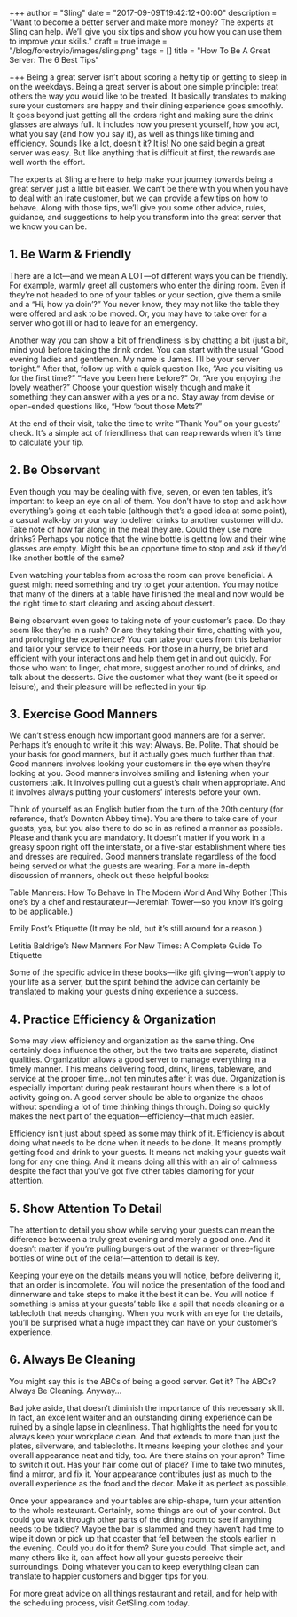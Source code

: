 +++
author = "Sling"
date = "2017-09-09T19:42:12+00:00"
description = "Want to become a better server and make more money? The experts at Sling can help. We’ll give you six tips and show you how you can use them to improve your skills."
draft = true
image = "/blog/forestryio/images/sling.png"
tags = []
title = "How To Be A Great Server: The 6 Best Tips"

+++
Being a great server isn’t about scoring a hefty tip or getting to sleep in on the weekdays. Being a great server is about one simple principle: treat others the way you would like to be treated. It basically translates to making sure your customers are happy and their dining experience goes smoothly. It goes beyond just getting all the orders right and making sure the drink glasses are always full. It includes how you present yourself, how you act, what you say (and how you say it), as well as things like timing and efficiency. Sounds like a lot, doesn’t it? It is! No one said begin a great server was easy. But like anything that is difficult at first, the rewards are well worth the effort.

The experts at Sling are here to help make your journey towards being a great server just a little bit easier. We can’t be there with you when you have to deal with an irate customer, but we can provide a few tips on how to behave. Along with those tips, we’ll give you some other advice, rules, guidance, and suggestions to help you transform into the great server that we know you can be.

## 1. Be Warm & Friendly
There are a lot—and we mean A LOT—of different ways you can be friendly. For example, warmly greet all customers who enter the dining room. Even if they’re not headed to one of your tables or your section, give them a smile and a “Hi, how ya doin’?” You never know, they may not like the table they were offered and ask to be moved. Or, you may have to take over for a server who got ill or had to leave for an emergency.

Another way you can show a bit of friendliness is by chatting a bit (just a bit, mind you) before taking the drink order. You can start with the usual “Good evening ladies and gentlemen. My name is James. I’ll be your server tonight.” After that, follow up with a quick question like, ”Are you visiting us for the first time?” “Have you been here before?” Or, “Are you enjoying the lovely weather?” Choose your question wisely though and make it something they can answer with a yes or a no. Stay away from devise or open-ended questions like, “How ‘bout those Mets?” 

At the end of their visit, take the time to write “Thank You” on your guests’ check. It’s a simple act of friendliness that can reap rewards when it’s time to calculate your tip.

## 2. Be Observant
Even though you may be dealing with five, seven, or even ten tables, it’s important to keep an eye on all of them. You don’t have to stop and ask how everything’s going at each table (although that’s a good idea at some point), a casual walk-by on your way to deliver drinks to another customer will do. Take note of how far along in the meal they are. Could they use more drinks? Perhaps you notice that the wine bottle is getting low and their wine glasses are empty. Might this be an opportune time to stop and ask if they’d like another bottle of the same?

Even watching your tables from across the room can prove beneficial. A guest might need something and try to get your attention. You may notice that many of the diners at a table have finished the meal and now would be the right time to start clearing and asking about dessert.

Being observant even goes to taking note of your customer’s pace. Do they seem like they’re in a rush? Or are they taking their time, chatting with you, and prolonging the experience? You can take your cues from this behavior and tailor your service to their needs. For those in a hurry, be brief and efficient with your interactions and help them get in and out quickly. For those who want to linger, chat more, suggest another round of drinks, and talk about the desserts. Give the customer what they want (be it speed or leisure), and their pleasure will be reflected in your tip.

## 3. Exercise Good Manners
We can’t stress enough how important good manners are for a server. Perhaps it’s enough to write it this way: Always. Be. Polite. That should be your basis for good manners, but it actually goes much further than that. Good manners involves looking your customers in the eye when they’re looking at you. Good manners involves smiling and listening when your customers talk. It involves pulling out a guest’s chair when appropriate. And it involves always putting your customers’ interests before your own.

Think of yourself as an English butler from the turn of the 20th century (for reference, that’s Downton Abbey time). You are there to take care of your guests, yes, but you also there to do so in as refined a manner as possible. Please and thank you are mandatory. It doesn’t matter if you work in a greasy spoon right off the interstate, or a five-star establishment where ties and dresses are required. Good manners translate regardless of the food being served or what the guests are wearing. For a more in-depth discussion of manners, check out these helpful books:

Table Manners: How To Behave In The Modern World And Why Bother (This one’s by a chef and restaurateur—Jeremiah Tower—so you know it’s going to be applicable.)

Emily Post’s Etiquette (It may be old, but it’s still around for a reason.)

Letitia Baldrige’s New Manners For New Times: A Complete Guide To Etiquette

Some of the specific advice in these books—like gift giving—won’t apply to your life as a server, but the spirit behind the advice can certainly be translated to making your guests dining experience a success.

## 4. Practice Efficiency & Organization
Some may view efficiency and organization as the same thing. One certainly does influence the other, but the two traits are separate, distinct qualities. Organization allows a good server to manage everything in a timely manner. This means delivering food, drink, linens, tableware, and service at the proper time...not ten minutes after it was due. Organization is especially important during peak restaurant hours when there is a lot of activity going on. A good server should be able to organize the chaos without spending a lot of time thinking things through. Doing so quickly makes the next part of the equation—efficiency—that much easier.

Efficiency isn’t just about speed as some may think of it. Efficiency is about doing what needs to be done when it needs to be done. It means promptly getting food and drink to your guests. It means not making your guests wait long for any one thing. And it means doing all this with an air of calmness despite the fact that you’ve got five other tables clamoring for your attention.

## 5. Show Attention To Detail
The attention to detail you show while serving your guests can mean the difference between a truly great evening and merely a good one. And it doesn’t matter if you’re pulling burgers out of the warmer or three-figure bottles of wine out of the cellar—attention to detail is key.

Keeping your eye on the details means you will notice, before delivering it, that an order is incomplete. You will notice the presentation of the food and dinnerware and take steps to make it the best it can be. You will notice if something is amiss at your guests’ table like a spill that needs cleaning or a tablecloth that needs changing. When you work with an eye for the details, you’ll be surprised what a huge impact they can have on your customer’s experience.

## 6. Always Be Cleaning
You might say this is the ABCs of being a good server. Get it? The ABCs? Always Be Cleaning. Anyway…

Bad joke aside, that doesn’t diminish the importance of this necessary skill. In fact, an excellent waiter and an outstanding dining experience can be ruined by a single lapse in cleanliness. That highlights the need for you to always keep your workplace clean. And that extends to more than just the plates, silverware, and tablecloths. It means keeping your clothes and your overall appearance neat and tidy, too. Are there stains on your apron? Time to switch it out. Has your hair come out of place? Time to take two minutes, find a mirror, and fix it. Your appearance contributes just as much to the overall experience as the food and the decor. Make it as perfect as possible.

Once your appearance and your tables are ship-shape, turn your attention to the whole restaurant. Certainly, some things are out of your control. But could you walk through other parts of the dining room to see if anything needs to be tidied? Maybe the bar is slammed and they haven’t had time to wipe it down or pick up that coaster that fell between the stools earlier in the evening. Could you do it for them? Sure you could. That simple act, and many others like it, can affect how all your guests perceive their surroundings. Doing whatever you can to keep everything clean can translate to happier customers and bigger tips for you.

For more great advice on all things restaurant and retail, and for help with the scheduling process, visit GetSling.com today.